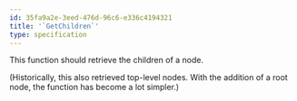 ```yaml
---
id: 35fa9a2e-3eed-476d-96c6-e336c4194321
title: '`GetChildren`'
type: specification
---
```


This function should retrieve the children of a node.

(Historically, this also retrieved top-level nodes. With the addition of a root node, the function has become a lot simpler.)
